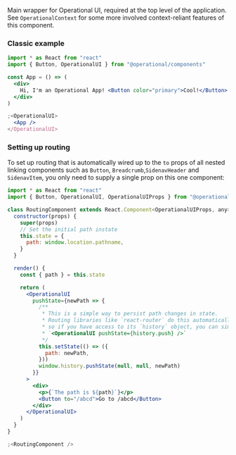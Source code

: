 Main wrapper for Operational UI, required at the top level of the application. See `OperationalContext` for some more involved context-reliant features of this component.

### Classic example

```jsx
import * as React from "react"
import { Button, OperationalUI } from "@operational/components"

const App = () => (
  <div>
    Hi, I'm an Operational App! <Button color="primary">Cool!</Button>
  </div>
)

;<OperationalUI>
  <App />
</OperationalUI>
```

### Setting up routing

To set up routing that is automatically wired up to the `to` props of all nested linking components such as `Button`, `Breadcrumb`,`SidenavHeader` and `SidenavItem`, you only need to supply a single prop on this one component:

```jsx
import * as React from "react"
import { Button, OperationalUI, OperationalUIProps } from "@operational/components"

class RoutingComponent extends React.Component<OperationalUIProps, any> {
  constructor(props) {
    super(props)
    // Set the initial path instate
    this.state = {
      path: window.location.pathname,
    }
  }

  render() {
    const { path } = this.state

    return (
      <OperationalUI
        pushState={newPath => {
          /**
           * This is a simple way to persist path changes in state.
           * Routing libraries like `react-router` do this automatically,
           * so if you have access to its `history` object, you can simply do
           * `<OperationalUI pushState={history.push} />`
           */
          this.setState(() => ({
            path: newPath,
          }))
          window.history.pushState(null, null, newPath)
        }}
      >
        <div>
          <p>{`The path is ${path}`}</p>
          <Button to="/abcd">Go to /abcd</Button>
        </div>
      </OperationalUI>
    )
  }
}

;<RoutingComponent />
```
